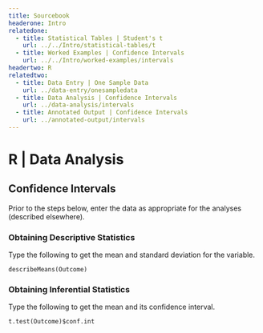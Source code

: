 ```yaml
---
title: Sourcebook
headerone: Intro
relatedone:
  - title: Statistical Tables | Student's t
    url: ../../Intro/statistical-tables/t
  - title: Worked Examples | Confidence Intervals
    url: ../../Intro/worked-examples/intervals
headertwo: R
relatedtwo:
  - title: Data Entry | One Sample Data
    url: ../data-entry/onesampledata
  - title: Data Analysis | Confidence Intervals
    url: ../data-analysis/intervals
  - title: Annotated Output | Confidence Intervals
    url: ../annotated-output/intervals
---
```


# R | Data Analysis

## Confidence Intervals

Prior to the steps below, enter the data as appropriate for the analyses (described elsewhere).

### Obtaining Descriptive Statistics

Type the following to get the mean and standard deviation for the variable.

```{r}
describeMeans(Outcome)
```

### Obtaining Inferential Statistics

Type the following to get the mean and its confidence interval.

```{r}
t.test(Outcome)$conf.int
```
